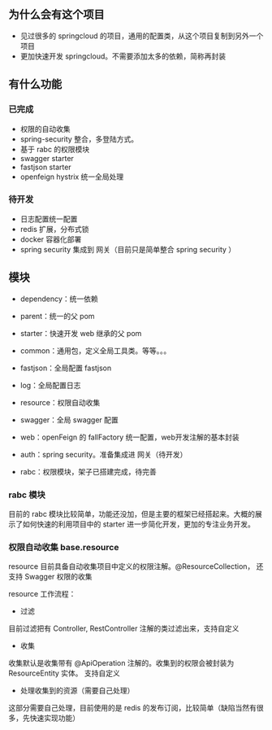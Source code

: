 ## 为什么会有这个项目
+ 见过很多的 springcloud 的项目，通用的配置类，从这个项目复制到另外一个项目
+ 更加快速开发 springcloud。不需要添加太多的依赖，简称再封装

## 有什么功能
### 已完成
+ 权限的自动收集
+ spring-security 整合，多登陆方式。
+ 基于 rabc 的权限模块
+ swagger starter
+ fastjson starter
+ openfeign hystrix 统一全局处理
### 待开发
+ 日志配置统一配置
+ redis 扩展，分布式锁
+ docker 容器化部署
+ spring security 集成到 网关（目前只是简单整合 spring security ）


## 模块
+ dependency：统一依赖
+ parent：统一的父 pom
+ starter：快速开发 web 继承的父 pom
+ common：通用包，定义全局工具类。等等。。。
+ fastjson：全局配置 fastjson
+ log：全局配置日志
+ resource：权限自动收集
+ swagger：全局 swagger 配置
+ web：openFeign 的 fallFactory 统一配置，web开发注解的基本封装

+ auth：spring security。准备集成进 网关（待开发）
+ rabc：权限模块，架子已搭建完成，待完善


### rabc 模块
目前的 rabc 模块比较简单，功能还没加，但是主要的框架已经搭起来。大概的展示了如何快速的利用项目中的 starter 进一步简化开发，更加的专注业务开发。

### 权限自动收集  base.resource
resource 目前具备自动收集项目中定义的权限注解。@ResourceCollection， 还支持 Swagger 权限的收集

resource 工作流程：
+ 过滤

目前过滤把有 Controller, RestController 注解的类过滤出来，支持自定义
+ 收集

收集默认是收集带有 @ApiOperation 注解的。收集到的权限会被封装为 ResourceEntity 实体。 支持自定义
+ 处理收集到的资源（需要自己处理）

这部分需要自己处理，目前使用的是 redis 的发布订阅，比较简单（缺陷当然有很多，先快速实现功能）



